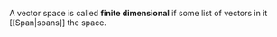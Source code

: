A vector space is called **finite dimensional** if some list of vectors in it [[Span|spans]] the space.

